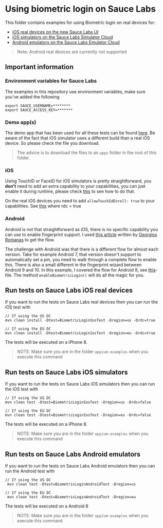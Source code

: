 # Using biometric login on Sauce Labs
This folder contains examples for using Biometric login on real devices for:
-   [iOS real devices on the new Sauce Labs UI](#run-tests-on-sauce-labs-ios-real-devices)
-   [iOS simulators on the Sauce Labs Simulator Cloud](#run-tests-on-sauce-labs-iOS-simulators)
-   [Android emulators on the Sauce Labs Emulator Cloud](#run-tests-on-sauce-labs-android-emulators)

> Note: Android real devices are currently not supported

## Important information
### Environment variables for Sauce Labs
The examples in this repository use environment variables, make sure you've added the following

    export SAUCE_USERNAME=********
    export SAUCE_ACCESS_KEY=*******
    
### Demo app(s)
The demo app that has been used for all these tests can be found [here](https://github.com/saucelabs/sample-app-mobile/releases).
Be aware of the fact that iOS simulator uses a different build than a real iOS device. So please check the file you download.

> The advice is to download the files to an `apps` folder in the root of this folder.

### iOS
Using TouchID or FaceID for iOS simulators is pretty straightforward, you **don't** need to add an extra capability to your capabilities,
you can just enable it during runtime, please check [this](./BiometricLoginIosTest.java) to see how to do that.

On the real iOS devices you need to add `allowTouchIdEnroll: true` to your capabilities.
See [this](./BiometricLoginIosTest.java) where rdc = true   

### Android
Android is not that straightforward as iOS, there is no specific capability you can use to enable fingerprint support. 
I used [this article](https://dev.to/gromanas/how-to-automate-biometrics-android-edition-2c7c) written by [Georgios Romanas](https://github.com/gromanas)
to get the flow.

The challenge with Android was that there is a different flow for almost each version. Take for example Android 7, 
that version doesn't support to automatically set a pin, you need to walk through a complete flow to enable this. 
There is also a small different in the fingerprint wizard between Android 9 and 10. 
In this example, I covered the flow for Android 8, see [this](./AndroidSettings.java)-file. 
The method `enableBiometricLogin()` will do all the magic for you. 

## Run tests on Sauce Labs iOS real devices
If you want to run the tests on Sauce Labs real devices then you can run the iOS test with

    // If using the US DC
    mvn clean install -Dtest=BiometricLoginIosTest -Dregion=us -Drdc=true
    
    // If using the EU DC
    mvn clean install -Dtest=BiometricLoginIosTest -Dregion=eu -Drdc=true
    
The tests will be executed on a iPhone 8.
> NOTE: Make sure you are in the folder `appium-examples` when you execute this command

## Run tests on Sauce Labs iOS simulators
If you want to run the tests on Sauce Labs iOS simulators then you can run the iOS test with

    // If using the US DC
    mvn clean test -Dtest=BiometricLoginIosTest -Dregion=us -Drdc=false
    
    // If using the EU DC
    mvn clean test -Dtest=BiometricLoginIosTest -Dregion=eu -Drdc=false
    
The tests will be executed on a iPhone 8.
> NOTE: Make sure you are in the folder `appium-examples` when you execute this command

## Run tests on Sauce Labs Android emulators
If you want to run the tests on Sauce Labs Android emulators then you can run the Android test with

    // If using the US DC
     mvn clean test -Dtest=BiometricLoginAndroidTest -Dregion=us
    
    // If using the EU DC
     mvn clean test -Dtest=BiometricLoginAndroidTest -Dregion=eu
    
The tests will be executed on a Android 8

> NOTE: Make sure you are in the folder `appium-examples` when you execute this command
